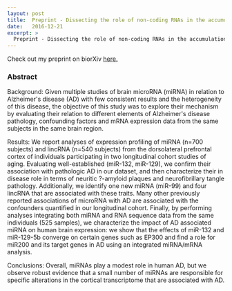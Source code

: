 ```yaml
---
layout: post
title:  Preprint - Dissecting the role of non-coding RNAs in the accumulation of amyloid and tau neuropathologies in Alzheimer's disease.
date:   2016-12-21
excerpt: >
  Preprint - Dissecting the role of non-coding RNAs in the accumulation of amyloid and tau neuropathologies in Alzheimer's disease.
---
```


Check out my preprint on biorXiv <a href="http://biorxiv.org/content/early/2016/12/17/095067" target="_blank">here.</a> 

### Abstract

Background: Given multiple studies of brain microRNA (miRNA) in relation to Alzheimer's disease (AD) with few consistent results and the heterogeneity of this disease, the objective of this study was to explore their mechanism by evaluating their relation to different elements of Alzheimer's disease pathology, confounding factors and mRNA expression data from the same subjects in the same brain region. 

Results: We report analyses of expression profiling of miRNA (n=700 subjects) and lincRNA (n=540 subjects) from the dorsolateral prefrontal cortex of individuals participating in two longitudinal cohort studies of aging. Evaluating well-established (miR-132, miR-129), we confirm their association with pathologic AD in our dataset, and then characterize their in disease role in terms of neuritic ?-amyloid plaques and neurofibrillary tangle pathology. Additionally, we identify one new miRNA (miR-99) and four lincRNA that are associated with these traits. Many other previously reported associations of microRNA with AD are associated with the confounders quantified in our longitudinal cohort. Finally, by performing analyses integrating both miRNA and RNA sequence data from the same individuals (525 samples), we characterize the impact of AD associated miRNA on human brain expression: we show that the effects of miR-132 and miR-129-5b converge on certain genes such as EP300 and find a role for miR200 and its target genes in AD using an integrated miRNA/mRNA analysis. 

Conclusions: Overall, miRNAs play a modest role in human AD, but we observe robust evidence that a small number of miRNAs are responsible for specific alterations in the cortical transcriptome that are associated with AD.
